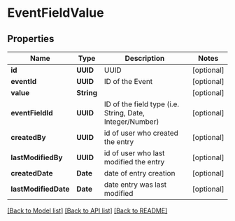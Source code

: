 # EventFieldValue

## Properties
Name | Type | Description | Notes
------------ | ------------- | ------------- | -------------
**id** | **UUID** | UUID | [optional] 
**eventId** | **UUID** | ID of the Event | [optional] 
**value** | **String** |  | [optional] 
**eventFieldId** | **UUID** | ID of the field type (i.e. String, Date, Integer/Number) | [optional] 
**createdBy** | **UUID** | id of user who created the entry | [optional] 
**lastModifiedBy** | **UUID** | id of user who last modified the entry | [optional] 
**createdDate** | **Date** | date of entry creation | [optional] 
**lastModifiedDate** | **Date** | date entry was last modified | [optional] 

[[Back to Model list]](../README.md#documentation-for-models) [[Back to API list]](../README.md#documentation-for-api-endpoints) [[Back to README]](../README.md)



